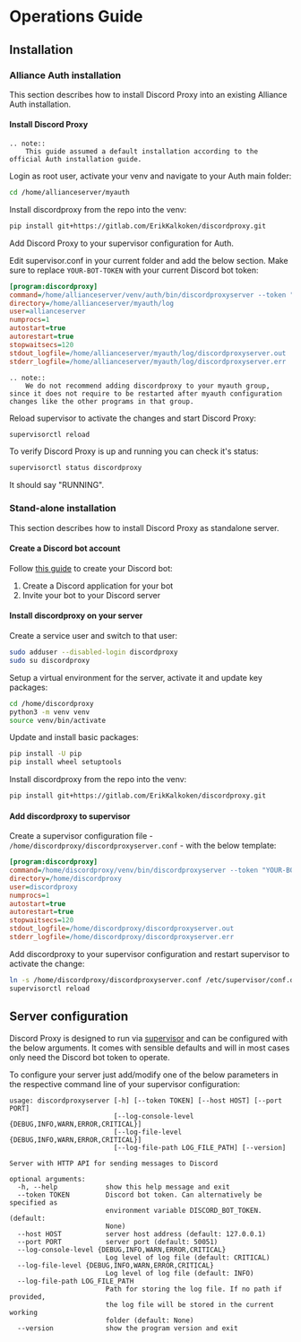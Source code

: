 # Operations Guide

## Installation

### Alliance Auth installation

This section describes how to install Discord Proxy into an existing Alliance Auth installation.

#### Install Discord Proxy

```eval_rst
.. note::
    This guide assumed a default installation according to the official Auth installation guide.
```

Login as root user, activate your venv and navigate to your Auth main folder:

```bash
cd /home/allianceserver/myauth
```

Install discordproxy from the repo into the venv:

```bash
pip install git+https://gitlab.com/ErikKalkoken/discordproxy.git
```

Add Discord Proxy to your supervisor configuration for Auth.

Edit supervisor.conf in your current folder and add the below section. Make sure to replace `YOUR-BOT-TOKEN` with your current Discord bot token:

```ini
[program:discordproxy]
command=/home/allianceserver/venv/auth/bin/discordproxyserver --token "YOUR-BOT-TOKEN"
directory=/home/allianceserver/myauth/log
user=allianceserver
numprocs=1
autostart=true
autorestart=true
stopwaitsecs=120
stdout_logfile=/home/allianceserver/myauth/log/discordproxyserver.out
stderr_logfile=/home/allianceserver/myauth/log/discordproxyserver.err
```

```eval_rst
.. note::
    We do not recommend adding discordproxy to your myauth group, since it does not require to be restarted after myauth configuration changes like the other programs in that group.
```

Reload supervisor to activate the changes and start Discord Proxy:

```bash
supervisorctl reload
```

To verify Discord Proxy is up and running you can check it's status:

```bash
supervisorctl status discordproxy
```

It should say "RUNNING".

### Stand-alone installation

This section describes how to install Discord Proxy as standalone server.

#### Create a Discord bot account

Follow [this guide](https://discordpy.readthedocs.io/en/latest/discord.html) to create your Discord bot:

1. Create a Discord application for your bot
2. Invite your bot to your Discord server

#### Install discordproxy on your server

Create a service user and switch to that user:

```bash
sudo adduser --disabled-login discordproxy
sudo su discordproxy
```

Setup a virtual environment for the server, activate it and update key packages:

```bash
cd /home/discordproxy
python3 -m venv venv
source venv/bin/activate
```

Update and install basic packages:

```bash
pip install -U pip
pip install wheel setuptools
```

Install discordproxy from the repo into the venv:

```bash
pip install git+https://gitlab.com/ErikKalkoken/discordproxy.git
```

#### Add discordproxy to supervisor

Create a supervisor configuration file - `/home/discordproxy/discordproxyserver.conf` - with the below template:

```ini
[program:discordproxy]
command=/home/discordproxy/venv/bin/discordproxyserver --token "YOUR-BOT-TOKEN"
directory=/home/discordproxy
user=discordproxy
numprocs=1
autostart=true
autorestart=true
stopwaitsecs=120
stdout_logfile=/home/discordproxy/discordproxyserver.out
stderr_logfile=/home/discordproxy/discordproxyserver.err
```

Add discordproxy to your supervisor configuration and restart supervisor to activate the change:

```bash
ln -s /home/discordproxy/discordproxyserver.conf /etc/supervisor/conf.d
supervisorctl reload
```

## Server configuration

Discord Proxy is designed to run via [supervisor](https://pypi.org/project/supervisor/) and can be configured with the below arguments. It comes with sensible defaults and will in most cases only need the Discord bot token to operate.

To configure your server just add/modify one of the below parameters in the respective command line of your supervisor configuration:

```text
usage: discordproxyserver [-h] [--token TOKEN] [--host HOST] [--port PORT]
                          [--log-console-level {DEBUG,INFO,WARN,ERROR,CRITICAL}]
                          [--log-file-level {DEBUG,INFO,WARN,ERROR,CRITICAL}]
                          [--log-file-path LOG_FILE_PATH] [--version]

Server with HTTP API for sending messages to Discord

optional arguments:
  -h, --help            show this help message and exit
  --token TOKEN         Discord bot token. Can alternatively be specified as
                        environment variable DISCORD_BOT_TOKEN. (default:
                        None)
  --host HOST           server host address (default: 127.0.0.1)
  --port PORT           server port (default: 50051)
  --log-console-level {DEBUG,INFO,WARN,ERROR,CRITICAL}
                        Log level of log file (default: CRITICAL)
  --log-file-level {DEBUG,INFO,WARN,ERROR,CRITICAL}
                        Log level of log file (default: INFO)
  --log-file-path LOG_FILE_PATH
                        Path for storing the log file. If no path if provided,
                        the log file will be stored in the current working
                        folder (default: None)
  --version             show the program version and exit
```
